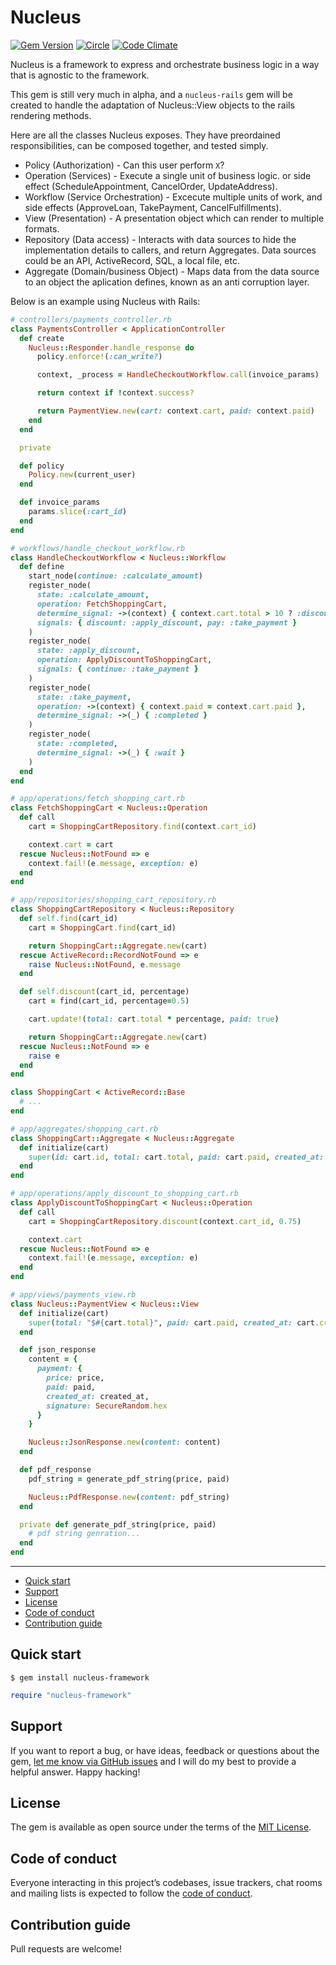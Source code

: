 # Nucleus

[![Gem Version](https://badge.fury.io/rb/nucleus-framework.svg)](https://rubygems.org/gems/nucleus-framework)
[![Circle](https://circleci.com/gh/dodgerogers/nucleus-framework/tree/main.svg?style=shield)](https://app.circleci.com/pipelines/github/dodgerogers/nucleus?branch=main)
[![Code Climate](https://codeclimate.com/github/dodgerogers/nucleus-framework/badges/gpa.svg)](https://codeclimate.com/github/dodgerogers/nucleus)

Nucleus is a framework to express and orchestrate business logic in a way that is agnostic to the framework. 

This gem is still very much in alpha, and a `nucleus-rails` gem will be created to handle the adaptation of Nucleus::View objects to the rails rendering methods.

Here are all the classes Nucleus exposes. They have preordained responsibilities, can be composed together, and tested simply.

- Policy (Authorization) - Can this user perform `X`?
- Operation (Services) - Execute a single unit of business logic. or side effect (ScheduleAppointment, CancelOrder, UpdateAddress).
- Workflow (Service Orchestration) - Excecute multiple units of work, and side effects (ApproveLoan, TakePayment, CancelFulfillments).
- View (Presentation) - A presentation object which can render to multiple formats.
- Repository (Data access) - Interacts with data sources to hide the implementation details to callers, and return Aggregates. Data sources could be an API, ActiveRecord, SQL, a local file, etc.
- Aggregate (Domain/business Object) - Maps data from the data source to an object the aplication defines, known as an anti corruption layer.

Below is an example using Nucleus with Rails:

```ruby
# controllers/payments_controller.rb
class PaymentsController < ApplicationController
  def create
    Nucleus::Responder.handle_response do
      policy.enforce!(:can_write?)

      context, _process = HandleCheckoutWorkflow.call(invoice_params)

      return context if !context.success?

      return PaymentView.new(cart: context.cart, paid: context.paid)
    end
  end

  private

  def policy
    Policy.new(current_user)
  end

  def invoice_params
    params.slice(:cart_id)
  end
end

# workflows/handle_checkout_workflow.rb
class HandleCheckoutWorkflow < Nucleus::Workflow
  def define
    start_node(continue: :calculate_amount)
    register_node(
      state: :calculate_amount,
      operation: FetchShoppingCart,
      determine_signal: ->(context) { context.cart.total > 10 ? :discount : :pay },
      signals: { discount: :apply_discount, pay: :take_payment }
    )
    register_node(
      state: :apply_discount,
      operation: ApplyDiscountToShoppingCart,
      signals: { continue: :take_payment }
    )
    register_node(
      state: :take_payment,
      operation: ->(context) { context.paid = context.cart.paid },
      determine_signal: ->(_) { :completed }
    )
    register_node(
      state: :completed,
      determine_signal: ->(_) { :wait }
    )
  end
end

# app/operations/fetch_shopping_cart.rb
class FetchShoppingCart < Nucleus::Operation
  def call
    cart = ShoppingCartRepository.find(context.cart_id)

    context.cart = cart
  rescue Nucleus::NotFound => e
    context.fail!(e.message, exception: e)
  end
end

# app/repositories/shopping_cart_repository.rb
class ShoppingCartRepository < Nucleus::Repository
  def self.find(cart_id)
    cart = ShoppingCart.find(cart_id)

    return ShoppingCart::Aggregate.new(cart)
  rescue ActiveRecord::RecordNotFound => e
    raise Nucleus::NotFound, e.message
  end

  def self.discount(cart_id, percentage)
    cart = find(cart_id, percentage=0.5)

    cart.update!(total: cart.total * percentage, paid: true)

    return ShoppingCart::Aggregate.new(cart)
  rescue Nucleus::NotFound => e
    raise e
  end
end

class ShoppingCart < ActiveRecord::Base
  # ...
end

# app/aggregates/shopping_cart.rb
class ShoppingCart::Aggregate < Nucleus::Aggregate
  def initialize(cart)
    super(id: cart.id, total: cart.total, paid: cart.paid, created_at: cart.created_at)
  end
end

# app/operations/apply_discount_to_shopping_cart.rb
class ApplyDiscountToShoppingCart < Nucleus::Operation
  def call
    cart = ShoppingCartRepository.discount(context.cart_id, 0.75)

    context.cart
  rescue Nucleus::NotFound => e
    context.fail!(e.message, exception: e)
  end
end

# app/views/payments_view.rb
class Nucleus::PaymentView < Nucleus::View
  def initialize(cart)
    super(total: "$#{cart.total}", paid: cart.paid, created_at: cart.created_at)
  end

  def json_response
    content = {
      payment: {
        price: price,
        paid: paid,
        created_at: created_at,
        signature: SecureRandom.hex
      }
    }

    Nucleus::JsonResponse.new(content: content)
  end

  def pdf_response
    pdf_string = generate_pdf_string(price, paid)

    Nucleus::PdfResponse.new(content: pdf_string)
  end

  private def generate_pdf_string(price, paid)
    # pdf string genration...
  end
end
```

---

- [Quick start](#quick-start)
- [Support](#support)
- [License](#license)
- [Code of conduct](#code-of-conduct)
- [Contribution guide](#contribution-guide)

## Quick start

```
$ gem install nucleus-framework
```

```ruby
require "nucleus-framework"
```

## Support

If you want to report a bug, or have ideas, feedback or questions about the gem, [let me know via GitHub issues](https://github.com/dodgerogers/nucleus/issues/new) and I will do my best to provide a helpful answer. Happy hacking!

## License

The gem is available as open source under the terms of the [MIT License](LICENSE.txt).

## Code of conduct

Everyone interacting in this project’s codebases, issue trackers, chat rooms and mailing lists is expected to follow the [code of conduct](CODE_OF_CONDUCT.md).

## Contribution guide

Pull requests are welcome!
